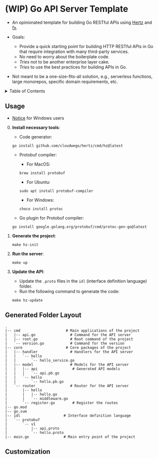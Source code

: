 # (WIP) Go API Server Template

-   An opinionated template for building Go RESTful APIs using [Hertz](https://github.com/cloudwego/hertz) and [fx](https://github.com/uber-go/fx).

-   Goals:

    -   Provide a quick starting point for building HTTP RESTful APIs in Go that require integration with many third-party services.
    -   No need to worry about the boilerplate code.
    -   _Tries_ not to be another enterprise layer cake.
    -   _Tries_ to use the best practices for building APIs in Go.

-   Not meant to be a one-size-fits-all solution, e.g., serverless functions, large monorepos, specific domain requirements, etc.

<details>
<summary>Table of Contents</summary>

-   [Usage](#usage)
-   [Generated Folder Layout](#generated-folder-layout)
-   [Customization](#customization)

</details>

## Usage

-   [Notice](https://www.cloudwego.io/docs/hertz/tutorials/toolkit/cautions/#notes-on-using-windows-operating-system) for Windows users

0. **Install necessary tools**:

    - Code generator:

    ```shell
    go install github.com/cloudwego/hertz/cmd/hz@latest
    ```

    - Protobuf compiler:

        - For MacOS:

        ```shell
        brew install protobuf
        ```

        - For Ubuntu:

        ```shell
        sudo apt install protobuf-compiler
        ```

        - For Windows:

        ```shell
        choco install protoc
        ```

    - Go plugin for Protobuf compiler:

    ```shell
    go install google.golang.org/protobuf/cmd/protoc-gen-go@latest
    ```

1. **Generate the project**:

    ```shell
    make hz-init
    ```

2. **Run the server**:

    ```shell
    make up
    ```

3. **Update the API**:

    - Update the `.proto` files in the `idl` (interface definition language) folder.
    - Run the following command to generate the code:

    ```shell
    make hz-update
    ```

## Generated Folder Layout

```shell
.
|-- cmd                     # Main applications of the project 
|   |-- api.go                # Command for the API server
|   |-- root.go               # Root command of the project
|   `-- version.go            # Command for the version
|-- core                    # Core packages of the project
|   |-- handler               # Handlers for the API server
|   |   `-- hello
|   |       `-- hello_service.go
|   |-- model                 # Models for the API server
|   |   |-- api                # Generated API models
|   |   |   `-- api.pb.go
|   |   `-- hello
|   |       `-- hello.pb.go
|   `-- router                # Router for the API server
|       |-- hello
|       |   |-- hello.go
|       |   `-- middleware.go
|       `-- register.go        # Register the routes
|-- go.mod
|-- go.sum
|-- idl                    # Interface definition language
|   `-- protobuf
|       `-- v1
|           |-- api.proto
|           `-- hello.proto
|-- main.go                # Main entry point of the project
```

## Customization
